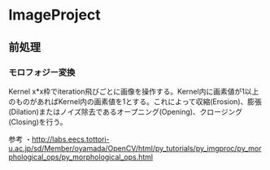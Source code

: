 # ImageProject

## 前処理

### モロフォジー変換
Kernel x*x枠でiteration飛びごとに画像を操作する。Kernel内に画素値が1以上のものがあればKernel内の画素値を1とする。これによって収縮(Erosion)、膨張(Dilation)またはノイズ除去であるオープニング(Opening)、クロージング(Closing)を行う。

参考
・http://labs.eecs.tottori-u.ac.jp/sd/Member/oyamada/OpenCV/html/py_tutorials/py_imgproc/py_morphological_ops/py_morphological_ops.html
